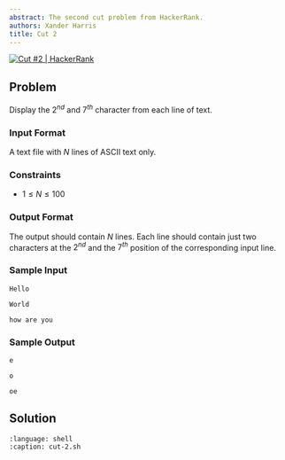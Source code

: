 ```yaml
---
abstract: The second cut problem from HackerRank.
authors: Xander Harris
title: Cut 2
---
```


[![Cut #2 | HackerRank](https://img.shields.io/badge/HackerRank-green?style=for-the-badge&logo=hackerrank&label=Cut%202)](https://www.hackerrank.com/challenges/text-processing-cut-2/problem?isFullScreen=true)

## Problem

Display the $2^{nd}$ and $7^{th}$ character from each line of text.

### Input Format

A text file with $N$ lines of ASCII text only.

### Constraints

- $1 \le N \le 100$

### Output Format

The output should contain $N$ lines. Each line should contain just two characters at the $2^{nd}$ and the $7^{th}$ position of the corresponding input line.

### Sample Input

```{code-block} shell
Hello

World

how are you
```

### Sample Output

```{code-block} shell
e

o

oe
```

## Solution

```{literalinclude} cut-2.sh
:language: shell
:caption: cut-2.sh
```

```{index} cut; print specific characters from a line
```
